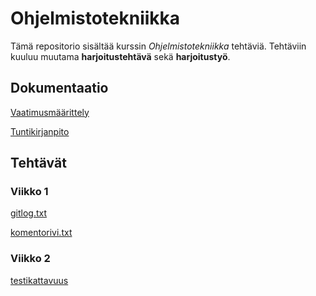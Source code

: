 # Ohjelmistotekniikka

Tämä repositorio sisältää kurssin *Ohjelmistotekniikka* tehtäviä.
Tehtäviin kuuluu muutama **harjoitustehtävä** sekä **harjoitustyö**.

## Dokumentaatio

[Vaatimusmäärittely](https://github.com/hilliaho/ot-harjoitustyo/blob/main/dokumentaatio/vaatimusmaarittely.md)

[Tuntikirjanpito](https://github.com/hilliaho/ot-harjoitustyo/blob/main/dokumentaatio/tuntikirjanpito.md)


## Tehtävät

### Viikko 1
[gitlog.txt](https://github.com/hilliaho/ot-harjoitustyo/blob/master/laskarit/viikko1/gitlog.txt)

[komentorivi.txt](https://github.com/hilliaho/ot-harjoitustyo/blob/master/laskarit/viikko1/komentorivi.txt)

### Viikko 2

[testikattavuus](https://github.com/hilliaho/ot-harjoitustyo/blob/main/laskarit/viikko2/testikattavuus.png)

